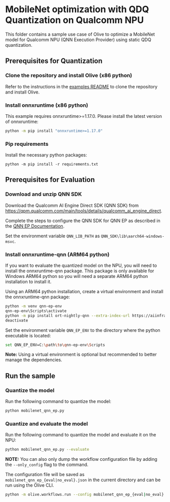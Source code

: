 # MobileNet optimization with QDQ Quantization on Qualcomm NPU
This folder contains a sample use case of Olive to optimize a MobileNet model for Qualcomm NPU (QNN Execution Provider)
using static QDQ quantization.

## Prerequisites for Quantization
### Clone the repository and install Olive (x86 python)

Refer to the instructions in the [examples README](../README.md) to clone the repository and install Olive.

### Install onnxruntime (x86 python)
This example requires onnxruntime>=1.17.0. Please install the latest version of onnxruntime:

```bash
python -m pip install "onnxruntime>=1.17.0"
```

### Pip requirements
Install the necessary python packages:
```
python -m pip install -r requirements.txt
```

## Prerequisites for Evaluation

### Download and unzip QNN SDK
Download the Qualcomm AI Engine Direct SDK (QNN SDK) from https://qpm.qualcomm.com/main/tools/details/qualcomm_ai_engine_direct.

Complete the steps to configure the QNN SDK for QNN EP as described in the [QNN EP Documentation](https://onnxruntime.ai/docs/execution-providers/QNN-ExecutionProvider.html#running-a-quantized-model-on-windows-arm64).

Set the environment variable `QNN_LIB_PATH` as `QNN_SDK\lib\aarch64-windows-msvc`.

### Install onnxruntime-qnn (ARM64 python)
If you want to evaluate the quantized model on the NPU, you will need to install the onnxruntime-qnn package. This package is only available for Windows ARM64 python so you will need a separate ARM64 python installation to install it.

Using an ARM64 python installation, create a virtual environment and install the onnxruntime-qnn package:
```bash
python -m venv qnn-ep-env
qnn-ep-env\Scripts\activate
python -m pip install ort-nightly-qnn --extra-index-url https://aiinfra.pkgs.visualstudio.com/PublicPackages/_packaging/ORT-Nightly/pypi/simple/
deactivate
```

Set the environment variable `QNN_EP_ENV` to the directory where the python executable is located:
```bash
set QNN_EP_ENV=C:\path\to\qnn-ep-env\Scripts
```

**Note:** Using a virtual environment is optional but recommended to better manage the dependencies.

## Run the sample

### Quantize the model
Run the following command to quantize the model:
```bash
python mobilenet_qnn_ep.py
```

### Quantize and evaluate the model
Run the following command to quantize the model and evaluate it on the NPU:
```bash
python mobilenet_qnn_ep.py --evaluate
```

**NOTE:** You can also only dump the workflow configuration file by adding the `--only_config` flag to the command.

The configuration file will be saved as `mobilenet_qnn_ep_{eval|no_eval}.json` in the current directory and can be run using the Olive CLI.
```bash
python -m olive.workflows.run --config mobilenet_qnn_ep_{eval|no_eval}.json
```
